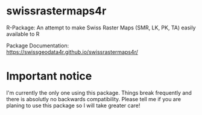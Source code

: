 # swissrastermaps4r
R-Package: An attempt to make Swiss Raster Maps (SMR, LK, PK, TA) easily available to R

Package Documentation: https://swissgeodata4r.github.io/swissrastermaps4r/


# Important notice

I'm currently the only one using this package. Things break frequently and there is absolutly no backwards compatibility. Please tell me if you are planing to use this package so I will take greater care!
